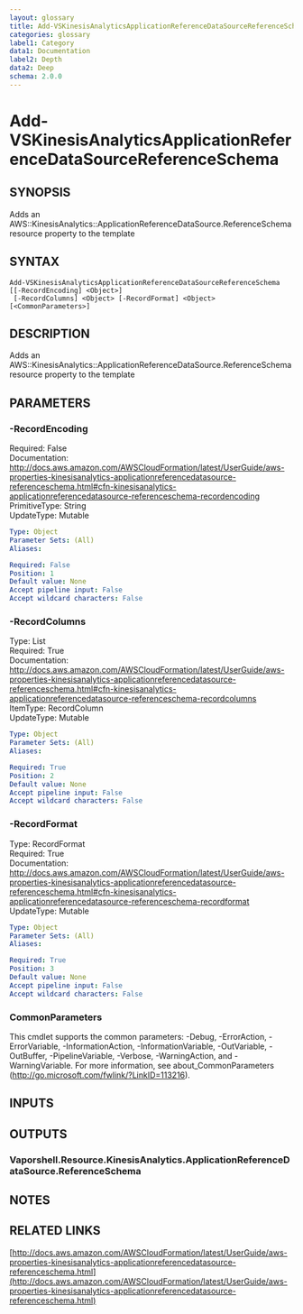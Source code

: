 ```yaml
---
layout: glossary
title: Add-VSKinesisAnalyticsApplicationReferenceDataSourceReferenceSchema
categories: glossary
label1: Category
data1: Documentation
label2: Depth
data2: Deep
schema: 2.0.0
---
```


# Add-VSKinesisAnalyticsApplicationReferenceDataSourceReferenceSchema

## SYNOPSIS
Adds an AWS::KinesisAnalytics::ApplicationReferenceDataSource.ReferenceSchema resource property to the template

## SYNTAX

```
Add-VSKinesisAnalyticsApplicationReferenceDataSourceReferenceSchema [[-RecordEncoding] <Object>]
 [-RecordColumns] <Object> [-RecordFormat] <Object> [<CommonParameters>]
```

## DESCRIPTION
Adds an AWS::KinesisAnalytics::ApplicationReferenceDataSource.ReferenceSchema resource property to the template

## PARAMETERS

### -RecordEncoding
Required: False    
Documentation: http://docs.aws.amazon.com/AWSCloudFormation/latest/UserGuide/aws-properties-kinesisanalytics-applicationreferencedatasource-referenceschema.html#cfn-kinesisanalytics-applicationreferencedatasource-referenceschema-recordencoding    
PrimitiveType: String    
UpdateType: Mutable

```yaml
Type: Object
Parameter Sets: (All)
Aliases:

Required: False
Position: 1
Default value: None
Accept pipeline input: False
Accept wildcard characters: False
```

### -RecordColumns
Type: List    
Required: True    
Documentation: http://docs.aws.amazon.com/AWSCloudFormation/latest/UserGuide/aws-properties-kinesisanalytics-applicationreferencedatasource-referenceschema.html#cfn-kinesisanalytics-applicationreferencedatasource-referenceschema-recordcolumns    
ItemType: RecordColumn    
UpdateType: Mutable

```yaml
Type: Object
Parameter Sets: (All)
Aliases:

Required: True
Position: 2
Default value: None
Accept pipeline input: False
Accept wildcard characters: False
```

### -RecordFormat
Type: RecordFormat    
Required: True    
Documentation: http://docs.aws.amazon.com/AWSCloudFormation/latest/UserGuide/aws-properties-kinesisanalytics-applicationreferencedatasource-referenceschema.html#cfn-kinesisanalytics-applicationreferencedatasource-referenceschema-recordformat    
UpdateType: Mutable

```yaml
Type: Object
Parameter Sets: (All)
Aliases:

Required: True
Position: 3
Default value: None
Accept pipeline input: False
Accept wildcard characters: False
```

### CommonParameters
This cmdlet supports the common parameters: -Debug, -ErrorAction, -ErrorVariable, -InformationAction, -InformationVariable, -OutVariable, -OutBuffer, -PipelineVariable, -Verbose, -WarningAction, and -WarningVariable.
For more information, see about_CommonParameters (http://go.microsoft.com/fwlink/?LinkID=113216).

## INPUTS

## OUTPUTS

### Vaporshell.Resource.KinesisAnalytics.ApplicationReferenceDataSource.ReferenceSchema

## NOTES

## RELATED LINKS

[http://docs.aws.amazon.com/AWSCloudFormation/latest/UserGuide/aws-properties-kinesisanalytics-applicationreferencedatasource-referenceschema.html](http://docs.aws.amazon.com/AWSCloudFormation/latest/UserGuide/aws-properties-kinesisanalytics-applicationreferencedatasource-referenceschema.html)

